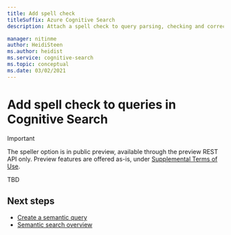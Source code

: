 ```yaml
---
title: Add spell check
titleSuffix: Azure Cognitive Search
description: Attach a spell check to query parsing, checking and correcting for common misspellings and typos on query inputs before executing the query.

manager: nitinme
author: HeidiSteen
ms.author: heidist
ms.service: cognitive-search
ms.topic: conceptual
ms.date: 03/02/2021
---
```

# Add spell check to queries in Cognitive Search

> [!IMPORTANT]
> The speller option is in public preview, available through the preview REST API only. Preview features are offered as-is, under [Supplemental Terms of Use](https://azure.microsoft.com/support/legal/preview-supplemental-terms/).

TBD

## Next steps

+ [Create a semantic query](semantic-howto-create-query.md)
+ [Semantic search overview](semantic-search-overview.md)